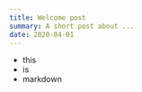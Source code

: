 ```yaml
---
title: Welcome post
summary: A short post about ...
date: 2020-04-01
---
```


- this
- is
- markdown
